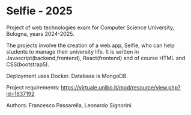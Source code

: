 # Selfie - 2025
Project of web technologies exam for Computer Science University, Bologna, years 2024-2025.

The projects involve the creation of a web app, Selfie, who can help students to manage their university life.
It is written in Javascript(backend,frontend), React(frontend) and of course HTML and CSS(bootstrap5).

Deployment uses Docker. Database is MongoDB.

Project requirements: https://virtuale.unibo.it/mod/resource/view.php?id=1837192

Authors: Francesco Passarella, Leonardo Signorini
